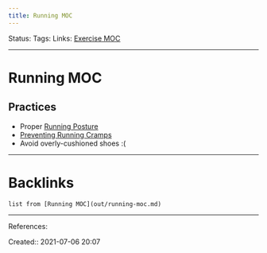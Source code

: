 ```yaml
---
title: Running MOC
---
```

Status: 
Tags: 
Links: [Exercise MOC](out/exercise-moc.md)
___
# Running MOC

## Practices
- Proper [Running Posture](out/running-posture.md)
- [Preventing Running Cramps](out/preventing-running-cramps.md)
- Avoid overly-cushioned shoes :(
___
# Backlinks
```dataview
list from [Running MOC](out/running-moc.md)
```
___
References: 

Created:: 2021-07-06 20:07
